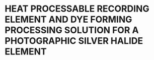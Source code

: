 # HEAT PROCESSABLE RECORDING ELEMENT AND DYE FORMING PROCESSING SOLUTION FOR A PHOTOGRAPHIC SILVER HALIDE ELEMENT